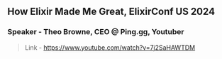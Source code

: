 ## How Elixir Made Me Great, ElixirConf US 2024

### Speaker - Theo Browne, CEO @ Ping.gg, Youtuber

> Link - https://www.youtube.com/watch?v=7j2SaHAWTDM
